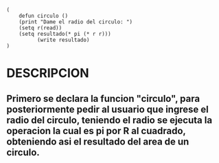 ```
(
	defun circulo ()
	(print "Dame el radio del circulo: ")
    (setq r(read))
    (setq resultado(* pi (* r r)))
          (write resultado)	      
)
```

# DESCRIPCION
## Primero se declara la funcion "circulo", para posteriormente pedir al usuario que ingrese el radio del circulo, teniendo el radio se ejecuta la operacion la cual es pi por R al cuadrado, obteniendo asi el resultado del area de un circulo.